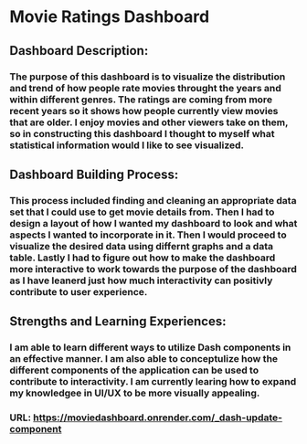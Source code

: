# Movie Ratings Dashboard


## Dashboard Description:
### The purpose of this dashboard is to visualize the distribution and trend of how people rate movies throught the years and within different genres. The ratings are coming from more recent years so it shows how people currently view movies that are older. I enjoy movies and other viewers take on them, so in constructing this dashboard I thought to myself what statistical information would I like to see visualized. 

## Dashboard Building Process:
### This process included finding and cleaning an appropriate data set that I could use to get movie details from. Then I had to design a layout of how I wanted my dashboard to look and what aspects I wanted to incorporate in it. Then I would proceed to visualize the desired data using differnt graphs and a data table. Lastly I had to figure out how to make the dashboard more interactive to work towards the purpose of the dashboard as I have leanerd just how much interactivity can positivly contribute to user experience.


## Strengths and Learning Experiences: 
### I am able to learn different ways to utilize Dash components in an effective manner. I am also able to conceptulize how the different components of the application can be used to contribute to interactivity. I am currently learing how to expand my knowledgee in UI/UX to be more visually appealing.

### URL: https://moviedashboard.onrender.com/_dash-update-component
